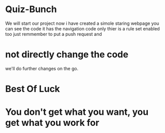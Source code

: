 # Quiz-Bunch

We will start our project now i have created a simole staring webpage you can see the code it has the navigation code only thier is a rule set enabled too just remmember to put a push request and
# not directly change the code 

we'll do further changes on the go.
# Best Of Luck
# You don't get what you want, you get what you work for